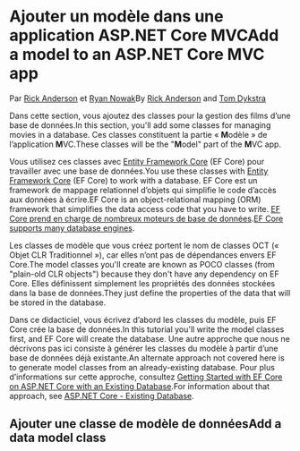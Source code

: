 # <a name="add-a-model-to-an-aspnet-core-mvc-app"></a><span data-ttu-id="3222c-101">Ajouter un modèle dans une application ASP.NET Core MVC</span><span class="sxs-lookup"><span data-stu-id="3222c-101">Add a model to an ASP.NET Core MVC app</span></span>

<span data-ttu-id="3222c-102">Par [Rick Anderson](https://twitter.com/RickAndMSFT) et [Ryan Nowak](https://github.com/tdykstra)</span><span class="sxs-lookup"><span data-stu-id="3222c-102">By [Rick Anderson](https://twitter.com/RickAndMSFT) and [Tom Dykstra](https://github.com/tdykstra)</span></span>

<span data-ttu-id="3222c-103">Dans cette section, vous ajoutez des classes pour la gestion des films d’une base de données.</span><span class="sxs-lookup"><span data-stu-id="3222c-103">In this section, you'll add some classes for managing movies in a database.</span></span> <span data-ttu-id="3222c-104">Ces classes constituent la partie « **M**odèle » de l’application **M**VC.</span><span class="sxs-lookup"><span data-stu-id="3222c-104">These classes will be the "**M**odel" part of the **M**VC app.</span></span>

<span data-ttu-id="3222c-105">Vous utilisez ces classes avec [Entity Framework Core](/ef/core) (EF Core) pour travailler avec une base de données.</span><span class="sxs-lookup"><span data-stu-id="3222c-105">You use these classes with [Entity Framework Core](/ef/core) (EF Core) to work with a database.</span></span> <span data-ttu-id="3222c-106">EF Core est un framework de mappage relationnel d’objets qui simplifie le code d’accès aux données à écrire.</span><span class="sxs-lookup"><span data-stu-id="3222c-106">EF Core is an object-relational mapping (ORM) framework that simplifies the data access code that you have to write.</span></span> <span data-ttu-id="3222c-107">[EF Core prend en charge de nombreux moteurs de base de données](/ef/core/providers/).</span><span class="sxs-lookup"><span data-stu-id="3222c-107">[EF Core supports many database engines](/ef/core/providers/).</span></span>

<span data-ttu-id="3222c-108">Les classes de modèle que vous créez portent le nom de classes OCT (« Objet CLR Traditionnel »), car elles n’ont pas de dépendances envers EF Core.</span><span class="sxs-lookup"><span data-stu-id="3222c-108">The model classes you'll create are known as POCO classes (from "plain-old CLR objects") because they don't have any dependency on EF Core.</span></span> <span data-ttu-id="3222c-109">Elles définissent simplement les propriétés des données stockées dans la base de données.</span><span class="sxs-lookup"><span data-stu-id="3222c-109">They just define the properties of the data that will be stored in the database.</span></span>

<span data-ttu-id="3222c-110">Dans ce didacticiel, vous écrivez d’abord les classes du modèle, puis EF Core crée la base de données.</span><span class="sxs-lookup"><span data-stu-id="3222c-110">In this tutorial you'll write the model classes first, and EF Core will create the database.</span></span> <span data-ttu-id="3222c-111">Une autre approche que nous ne décrivons pas ici consiste à générer les classes du modèle à partir d’une base de données déjà existante.</span><span class="sxs-lookup"><span data-stu-id="3222c-111">An alternate approach not covered here is to generate model classes from an already-existing database.</span></span> <span data-ttu-id="3222c-112">Pour plus d’informations sur cette approche, consultez [Getting Started with EF Core on ASP.NET Core with an Existing Database](/ef/core/get-started/aspnetcore/existing-db).</span><span class="sxs-lookup"><span data-stu-id="3222c-112">For information about that approach, see [ASP.NET Core - Existing Database](/ef/core/get-started/aspnetcore/existing-db).</span></span>

## <a name="add-a-data-model-class"></a><span data-ttu-id="3222c-113">Ajouter une classe de modèle de données</span><span class="sxs-lookup"><span data-stu-id="3222c-113">Add a data model class</span></span>
